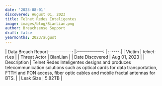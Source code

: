 ```yaml
---
date: '2023-08-01'
discovered: August 01, 2023
title: Telnet Redes Inteligentes
image: images/blog/BianLian.png
author: Breachsense Support
draft: false
yearmonths: 2023/august
---
```


| Data Breach Report------------:     |:-------------:    | :-----:|
| Victim      | telnet-ri.es      | 
| Threat Actor      | BianLian      | 
| Date Discovered      | Aug 01, 2023      | 
| Description      | Telnet Redes Inteligentes designs and produces telecommunication solutions such as optical cards for data transportation, FTTH and PON access, fiber optic cables and mobile fractal antennas for BTS.      | 
| Leak Size      | 5.82TB      | 

